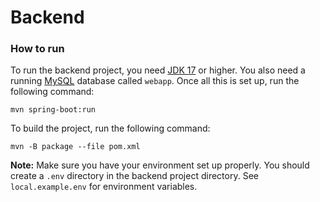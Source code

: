 # Backend

### How to run

To run the backend project, you need
[JDK 17](https://www.oracle.com/java/technologies/javase/jdk17-0-13-later-archive-downloads.html)
or higher. You also need a running [MySQL](https://www.mysql.com/) database called `webapp`. Once
all this is set up, run the following command:

```shell
mvn spring-boot:run
```

To build the project, run the following command:

```shell
mvn -B package --file pom.xml
```

**Note:** Make sure you have your environment set up properly. You should create a `.env` directory
in the backend project directory. See `local.example.env` for environment variables.
